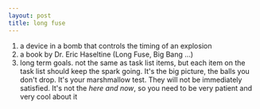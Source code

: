 ```yaml
---
layout: post
title: long fuse
---
```


1. a device in a bomb that controls the timing of an explosion
2. a book by Dr. Eric Haseltine (Long Fuse, Big Bang …)
3. long term goals. not the same as task list items, but each item on the task list should keep the spark going. It's the big picture, the balls you don't drop. It's your marshmallow test. They will not be immediately satisfied. It's not the *here and now*, so you need to be very patient and very cool about it